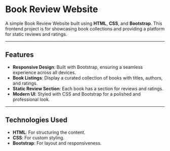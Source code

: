 # Book Review Website   

A simple Book Review Website built using **HTML**, **CSS**, and **Bootstrap**. This frontend project is for showcasing book collections and providing a platform for static reviews and ratings.  

---  

## Features  

- **Responsive Design**: Built with Bootstrap, ensuring a seamless experience across all devices.  
- **Book Listings**: Display a curated collection of books with titles, authors, and ratings.  
- **Static Review Section**: Each book has a section for reviews and ratings.  
- **Modern UI**: Styled with CSS and Bootstrap for a polished and professional look.    

---  

## Technologies Used   

- **HTML**: For structuring the content.  
- **CSS**: For custom styling.  
- **Bootstrap**: For layout and responsiveness.  
